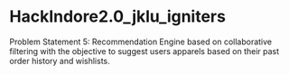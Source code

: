 # HackIndore2.0_jklu_igniters
Problem Statement 5: Recommendation Engine based on collaborative filtering with the objective to suggest users apparels based on their past order history and wishlists.
